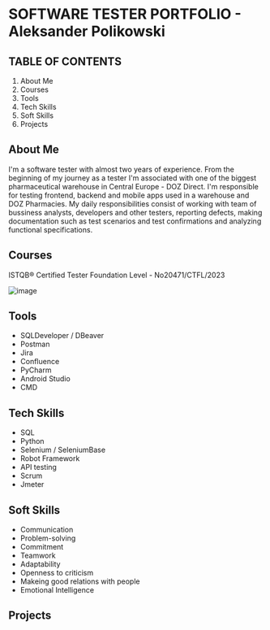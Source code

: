 # SOFTWARE TESTER PORTFOLIO - Aleksander Polikowski

## TABLE OF CONTENTS

 1. About Me
 2. Courses
 3. Tools
 4. Tech Skills
 5. Soft Skills
 6. Projects

## About Me

I'm a software tester with almost two years of experience. From the beginning of my journey as a tester I'm associated with one of the biggest pharmaceutical warehouse in Central Europe - DOZ Direct. I'm responsible for testing frontend, backend and mobile apps used in a warehouse and DOZ Pharmacies. My daily responsibilities consist of working with team of bussiness analysts, developers and other testers, reporting defects, making documentation such as test scenarios and test confirmations and analyzing functional specifications.

## Courses
ISTQB® Certified Tester Foundation Level - No20471/CTFL/2023 

![image](https://github.com/apolikowski/Portfolio/assets/93837060/3e1654c2-34db-44c0-bf25-5bf782d733a0)


## Tools

- SQLDeveloper / DBeaver
- Postman
- Jira
- Confluence
- PyCharm
- Android Studio
- CMD

## Tech Skills

- SQL
- Python
- Selenium / SeleniumBase
- Robot Framework
- API testing
- Scrum
- Jmeter

## Soft Skills

- Communication
- Problem-solving
- Commitment
- Teamwork
- Adaptability
- Openness to criticism
- Makeing good relations with people
- Emotional Intelligence

## Projects
